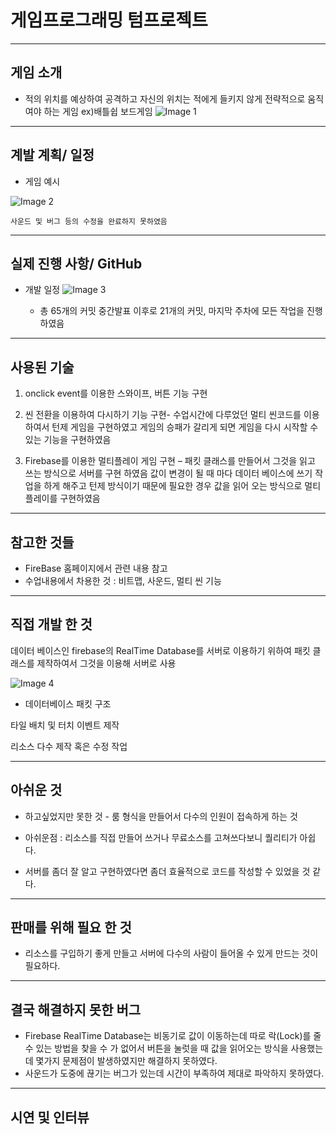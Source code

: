게임프로그래밍 텀프로젝트
======

------
게임 소개
------
+ 적의 위치를 예상하여 공격하고 자신의 위치는 적에게 들키지 않게 전략적으로 움직여야 하는 게임 ex)배틀쉽 보드게임
![Image 1](https://i.imgur.com/x2NIwk8.png)
------
계발 계획/ 일정
------

+ 게임 예시

![Image 2](https://i.imgur.com/zhi6N63.png)

    사운드 및 버그 등의 수정을 완료하지 못하였음


------
실제 진행 사항/ GitHub
------
+ 개발 일정
![Image 3](https://i.imgur.com/pdQPkYx.png)

    + 총 65개의 커밋 중간발표 이후로 21개의 커밋, 마지막 주차에 모든 작업을 진행하였음


------
사용된 기술
------
1. onclick event를 이용한 스와이프, 버튼 기능 구현

2. 씬 전환을 이용하여 다시하기 기능 구현- 수업시간에 다루었던 멀티 씬코드를 이용하여서 턴제 게임을 구현하였고 게임의 승패가 갈리게 되면 게임을 다시 시작할 수 있는 기능을 구현하였음

3. Firebase를 이용한 멀티플레이 게임 구현 – 패킷 클래스를 만들어서 그것을 읽고 쓰는 방식으로 서버를 구현 하였음 값이 변경이 될 때 마다 데이터 베이스에 쓰기 작업을 하게 해주고 턴제 방식이기 때문에 필요한 경우 값을 읽어 오는 방식으로 멀티 플레이를 구현하였음


------
참고한 것들
------
+ FireBase 홈페이지에서 관련 내용 참고
+ 수업내용에서 차용한 것 : 비트맵, 사운드, 멀티 씬 기능 

------
직접 개발 한 것
------
데이터 베이스인 firebase의 RealTime Database를 서버로 이용하기 위하여 패킷 클래스를 제작하여서 그것을 이용해 서버로 사용

![Image 4](https://i.imgur.com/gc1IgCp.png)

+ 데이터베이스 패킷 구조

타일 배치 및 터치 이벤트 제작

리소스 다수 제작 혹은 수정 작업

------
아쉬운 것
------
+ 하고싶었지만 못한 것 - 룸 형식을 만들어서 다수의 인원이 접속하게 하는 것

+ 아쉬운점 : 리소스를 직접 만들어 쓰거나 무료소스를 고쳐쓰다보니 퀄리티가 아쉽다.
+ 서버를 좀더 잘 알고 구현하였다면 좀더 효율적으로 코드를 작성할 수 있었을 것 같다.


------
판매를 위해 필요 한 것
------

+ 리소스를 구입하기 좋게 만들고 서버에 다수의 사람이 들어올 수 있게 만드는 것이 필요하다.


------
결국 해결하지 못한 버그
------
+ Firebase RealTime Database는 비동기로 값이 이동하는데 따로 락(Lock)를 줄 수 있는 방법을 찾을 수 가 없어서 버튼을 눌럿을 때 값을 읽어오는 방식을 사용했는데 몇가지 문제점이 발생하였지만 해결하지 못하였다.
+ 사운드가 도중에 끊기는 버그가 있는데 시간이 부족하여 제대로 파악하지 못하였다.

------
시연 및 인터뷰
------

